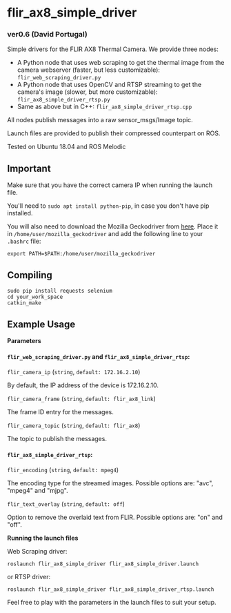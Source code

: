 # flir_ax8_simple_driver

### ver0.6 (David Portugal)
Simple drivers for the FLIR AX8 Thermal Camera. We provide three nodes:
 - A Python node that uses web scraping to get the thermal image from the camera webserver (faster, but less customizable): `flir_web_scraping_driver.py`
 - A Python node that uses OpenCV and RTSP streaming to get the camera's image (slower, but more customizable): `flir_ax8_simple_driver_rtsp.py`
 - Same as above but in C++: `flir_ax8_simple_driver_rtsp.cpp`

All nodes publish messages into a raw sensor_msgs/Image topic. 

Launch files are provided to publish their compressed counterpart on ROS.

Tested on Ubuntu 18.04 and ROS Melodic


## Important

Make sure that you have the correct camera IP when running the launch file.

You'll need to ```sudo apt install python-pip```, in case you don't have pip installed.

You will also need to download the Mozilla Geckodriver from [here](https://github.com/mozilla/geckodriver/releases). Place it in `/home/user/mozilla_geckodriver` and add the following line to your `.bashrc` file:

`export PATH=$PATH:/home/user/mozilla_geckodriver `


## Compiling

```
sudo pip install requests selenium
cd your_work_space
catkin_make 
```


## Example Usage

**Parameters**

#### `flir_web_scraping_driver.py` and `flir_ax8_simple_driver_rtsp`:

`flir_camera_ip` (`string`, `default: 172.16.2.10`)

By default, the IP address of the device is 172.16.2.10.

`flir_camera_frame` (`string`, `default: flir_ax8_link`)

The frame ID entry for the messages.

`flir_camera_topic` (`string`, `default: flir_ax8`)

The topic to publish the messages.



#### `flir_ax8_simple_driver_rtsp`:

`flir_encoding` (`string`, `default: mpeg4`)

The encoding type for the streamed images. Possible options are: "avc", "mpeg4" and "mjpg".

`flir_text_overlay` (`string`, `default: off`)

Option to remove the overlaid text from FLIR. Possible options are: "on" and "off".


**Running the launch files**

Web Scraping driver:

```
roslaunch flir_ax8_simple_driver flir_ax8_simple_driver.launch
```
or RTSP driver:

```
roslaunch flir_ax8_simple_driver flir_ax8_simple_driver_rtsp.launch
```

Feel free to play with the parameters in the launch files to suit your setup.
